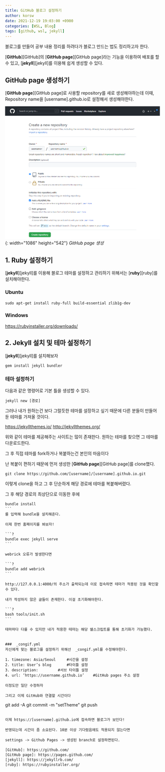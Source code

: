 ```yaml
---
title: GitHub 블로그 설정하기
author: korsw
date: 2021-12-19 19:03:00 +0900
categories: [WSL, Blog]
tags: [github, wsl, jekyll]
---
```



블로그를 만들어 공부 내용 정리를 하려다가 블로그 만드는 법도 정리하고자 한다.

[**GitHub**][GitHub]의 [**GitHub page**][GitHub page]라는 기능을 이용하여 배포를 할 수 있고, [**jekyll**][jekyll]를 이용해 쉽게 생성할 수 있다.

## GitHub page 생성하기

[**GitHub page**][GitHub page]로 사용할 repository를 새로 생성해야하는데 이때, Repository name을 [username].github.io로 설정해서 생성해야한다.

![create-github.io](/assets/img/2021-12-19-make-githubblog-with-wsl/create-github.io.png){: width="1086" height="542"}
_GitHub page 생성_

## 1. Ruby 설정하기
[**jekyll**][jekyll]를 이용해 블로그 테마를 설정하고 관리하기 위해서는 [**ruby**][ruby]를 설치해야한다.

### Ubuntu
```ubuntu
sudo apt-get install ruby-full build-essential zlib1g-dev
```

### Windows

<https://rubyinstaller.org/downloads/>

## 2. Jekyll 설치 및 테마 설정하기

[**jekyll**][jekyll]를 설치해보자

```공용
gem install jekyll bundler
```

### 테마 설정하기

다음과 같은 명령어로 기본 틀을 생성할 수 있다.

```?
jekyll new [경로]
```

그러나 내가 원하는건 보다 그럴듯한 테마를 설장하고 싶기 때문에 다른 분들이 만들어둔 테마를 가져올 것이다.


<https://jekyllthemes.io/>
<http://jekyllthemes.org/>
 
위와 같이 테마를 제공해주는 사이트는 많이 존재한다. 원하는 테마를 찾으면 그 테마를 다운로드한다.

그 후 직접 테마를 fork하거나 복붙하는건 본인의 마음이다

난 복붙이 편하기 때문에 먼저 생성한 [**GitHub page**][GitHub page]를 clone했다.

```?
git clone https://github.com/[username]/[username].github.io.git
```
이렇게 clone을 하고 그 후 단순하게 해당 경로에 테마를 복붙해버렸다.

그 후 해당 경로의 최상단으로 이동한 후에

````?
bundle install
```
를 입력해 bundle을 설치해준다.

이제 한번 홈페이지를 봐보자!

```?
bundle exec jekyll serve
```

webrick 오류가 발생한다면

```?
bundle add webrick
```

http://127.0.0.1:4000/의 주소가 출력되는데 이로 접속하면 테마가 적용된 것을 확인할 수 있다.

내가 작성하지 않은 글들이 존재한다. 이걸 초기화해야한다.

```?
bash tools/init.sh
```

테마마다 다를 수 있지만 내가 적용한 테마는 해당 쉘스크립트를 통해 초기화가 가능했다.


###  _congif.yml
자신에게 맞는 블로그를 설정하기 위해선  _congif.yml를 수정해야한다.

1. timezone: Asia/Seoul 	#시간을 설정
2. title: User’s blog		#타이틀 설정
3. description: 		#서브 타이틀 설정
4. url: ‘https://username.github.io’	#GitHub pages 주소 설정

이정도만 일단 수정하자

그리고 이제 GitHub와 연결할 시간이다

````
git add -A
git commit -m "setTheme"
git push
```

이제 https://[username].github.io에 접속하면 블로그가 보인다!

반영되는데 시간이 좀 소요된다. 10분 이상 기다렸음에도 적용되지 않는다면

settings -> Github Pages -> 생성된 branch로 설정하면된다.

[GitHub]: https://github.com/
[GitHub page]: https://pages.github.com/
[jekyll]: https://jekyllrb.com/
[ruby]: https://rubyinstaller.org/